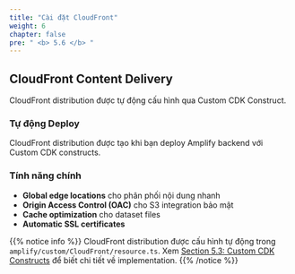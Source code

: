 ```yaml
---
title: "Cài đặt CloudFront"
weight: 6
chapter: false
pre: " <b> 5.6 </b> "
---
```


## CloudFront Content Delivery

CloudFront distribution được tự động cấu hình qua Custom CDK Construct.

### Tự động Deploy

CloudFront distribution được tạo khi bạn deploy Amplify backend với Custom CDK constructs.

### Tính năng chính

- **Global edge locations** cho phân phối nội dung nhanh
- **Origin Access Control (OAC)** cho S3 integration bảo mật
- **Cache optimization** cho dataset files
- **Automatic SSL certificates**

{{% notice info %}}
CloudFront distribution được cấu hình tự động trong `amplify/custom/CloudFront/resource.ts`. Xem [Section 5.3: Custom CDK Constructs](../5.3-customcdkresources/) để biết chi tiết về implementation.
{{% /notice %}}
